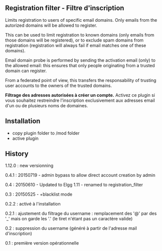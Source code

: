 ## Registration filter - Filtre d'inscription
Limits registration to users of specific email domains.
Only emails from the autorized domains will be allowed to register. 

This can be used to limit registration to known domains (only emails from those domains will be registered), or to exclude spam domains from registration (registration will always fail if email matches one of these domains). 

Email domain probe is performed by sending the activation email (only) to the allowed email: this ensures that only people originating from a trusted domain can register.

From a federated point of view, this transfers the responsability of trusting user accounts to the owners of the trusted domains. 


**Filtrage des adresses autorisées à créer un compte.** 
Activez ce plugin si vous souhaitez restreindre l'inscription exclusivement aux adresses email d'un ou de plusieurs noms de domaines.


## Installation
- copy plugin folder to /mod folder
- active plugin


## History
1.12.0 : new versionning

0.4.1 : 20150719
	- admin bypass to allow direct account creation by admin

0.4 : 20150610 - Updated to Elgg 1.11
	- renamed to registration_filter

0.3 : 20150525 - +blacklist mode

0.2.2 : activé à l'installation

0.2.1 : ajustement du filtrage du username : remplacement des '@' par des '_' mais on garde les '.' (le tiret n'étant pas un caractère valide)

0.2 : suppression du username (généré à partir de l'adresse mail d'inscription)

0.1 : première version opérationnelle

